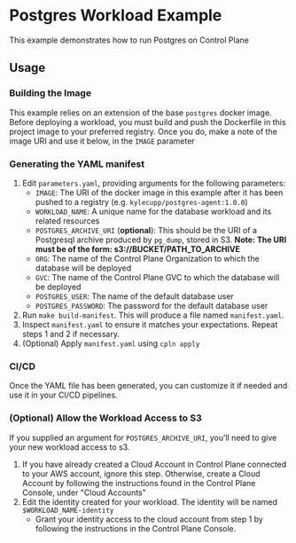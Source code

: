 
# Postgres Workload Example

This example demonstrates how to run Postgres on Control Plane

## Usage

### Building the Image

This example relies on an extension of the base `postgres` docker image. Before deploying a workload, you must build and push the Dockerfile in this project image to your preferred registry. Once you do, make a note of the image URI and use it below, in the `IMAGE` parameter

### Generating the YAML manifest

1. Edit `parameters.yaml`, providing arguments for the following parameters:
   - `IMAGE`: The URI of the docker image in this example after it has been pushed to a registry (e.g. `kylecupp/postgres-agent:1.0.0`)
   - `WORKLOAD_NAME`: A unique name for the database workload and its related resources
   - `POSTGRES_ARCHIVE_URI` (**optional**): This should be the URI of a Postgresql archive produced by `pg_dump`, stored in S3. **Note: The URI must be of the form: s3://BUCKET/PATH_TO_ARCHIVE**
   - `ORG`: The name of the Control Plane Organization to which the database will be deployed
   - `GVC`: The name of the Control Plane GVC to which the database will be deployed
   - `POSTGRES_USER`: The name of the default database user
   - `POSTGRES_PASSWORD`: The password for the default database user
2. Run `make build-manifest`. This will produce a file named `manifest.yaml`.
3. Inspect `manifest.yaml` to ensure it matches your expectations. Repeat steps 1 and 2 if necessary.
4. (Optional) Apply `manifest.yaml` using `cpln apply`

### CI/CD

Once the YAML file has been generated, you can customize it if needed and use it in your CI/CD pipelines. 

### (Optional) Allow the Workload Access to S3

If you supplied an argument for `POSTGRES_ARCHIVE_URI`, you'll need to give your new workload access to s3.

1. If you have already created a Cloud Account in Control Plane connected to your AWS account, ignore this step. Otherwise, create a Cloud Account by following the instructions found in the Control Plane Console, under "Cloud Accounts"
2. Edit the identity created for your workload. The identity will be named `$WORKLOAD_NAME-identity`
   - Grant your identity access to the cloud account from step 1 by following the instructions in the Control Plane Console. 